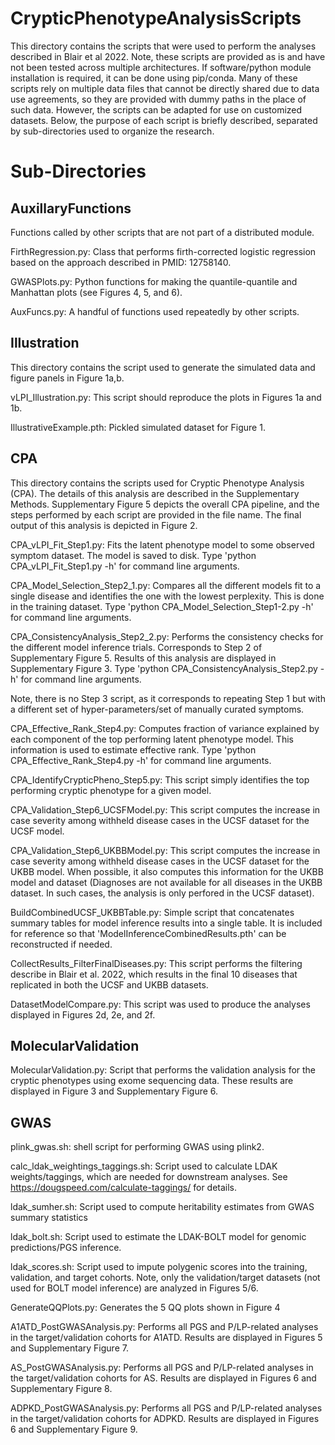 # CrypticPhenotypeAnalysisScripts

This directory contains the scripts that were used to perform the analyses described in Blair et al 2022. Note, these scripts are provided as is and have not been tested across multiple architectures. If software/python module installation is required, it can be done using pip/conda. Many of these scripts rely on multiple data files that cannot be directly shared due to data use agreements, so they are provided with dummy paths in the place of such data. However, the scripts can be adapted for use on customized datasets. Below, the purpose of each script is briefly described, separated by sub-directories used to organize the research.

# Sub-Directories

## AuxillaryFunctions

Functions called by other scripts that are not part of a distributed module.

FirthRegression.py: Class that performs firth-corrected logistic regression based on the approach described in PMID: 12758140.

GWASPlots.py: Python functions for making the quantile-quantile and Manhattan plots (see Figures 4, 5, and 6).

AuxFuncs.py: A handful of functions used repeatedly by other scripts.

## Illustration

This directory contains the script used to generate the simulated data and figure panels in Figure 1a,b.

vLPI_Illustration.py: This script should reproduce the plots in Figures 1a and 1b.

IllustrativeExample.pth: Pickled simulated dataset for Figure 1.

## CPA

This directory contains the scripts used for Cryptic Phenotype Analysis (CPA). The details of this analysis are described in the Supplementary Methods. Supplementary Figure 5 depicts the overall CPA pipeline, and the steps performed by each script are provided in the file name. The final output of this analysis is depicted in Figure 2.

CPA_vLPI_Fit_Step1.py: Fits the latent phenotype model to some observed symptom dataset. The model is saved to disk. Type 'python CPA_vLPI_Fit_Step1.py -h' for command line arguments.  


CPA_Model_Selection_Step2_1.py: Compares all the different models fit to a single disease and identifies the one with the lowest perplexity. This is done in the training dataset. Type 'python CPA_Model_Selection_Step1-2.py -h' for command line arguments.  

CPA_ConsistencyAnalysis_Step2_2.py: Performs the consistency checks for the different model inference trials. Corresponds to Step 2 of Supplementary Figure 5. Results of this analysis are displayed in Supplementary Figure 3. Type 'python CPA_ConsistencyAnalysis_Step2.py -h' for command line arguments.

Note, there is no Step 3 script, as it corresponds to repeating Step 1 but with a different set of hyper-parameters/set of manually curated symptoms.

CPA_Effective_Rank_Step4.py: Computes fraction of variance explained by each component of the top performing latent phenotype model. This information is used to estimate effective rank. Type 'python CPA_Effective_Rank_Step4.py -h' for command line arguments.

CPA_IdentifyCrypticPheno_Step5.py: This script simply identifies the top performing cryptic phenotype for a given model.

CPA_Validation_Step6_UCSFModel.py:  This script computes the increase in case severity among withheld disease cases in the UCSF dataset for the UCSF model.

CPA_Validation_Step6_UKBBModel.py: This script computes the increase in case severity among withheld disease cases in the UCSF dataset for the UKBB model. When possible, it also computes this information for the UKBB model and dataset (Diagnoses are not available for all diseases in the UKBB dataset. In such cases, the analysis is only perfored in the UCSF dataset).

BuildCombinedUCSF_UKBBTable.py: Simple script that concatenates summary tables for model inference results into a single table. It is included for reference so that 'ModelInferenceCombinedResults.pth' can be reconstructed if needed.

CollectResults_FilterFinalDiseases.py: This script performs the filtering describe in Blair et al. 2022, which results in the final 10 diseases that replicated in both the UCSF and UKBB datasets.

DatasetModelCompare.py: This script was used to produce the analyses displayed in Figures 2d, 2e, and 2f.

## MolecularValidation

MolecularValidation.py: Script that performs the validation analysis for the cryptic phenotypes using exome sequencing data. These results are displayed in Figure 3 and Supplementary Figure 6.

## GWAS

plink_gwas.sh: shell script for  performing GWAS using plink2.

calc_ldak_weightings_taggings.sh: Script used to calculate LDAK weights/taggings, which are needed for downstream analyses. See https://dougspeed.com/calculate-taggings/ for details.

ldak_sumher.sh: Script used to compute heritability estimates from GWAS summary statistics

ldak_bolt.sh: Script used to estimate the LDAK-BOLT model for genomic predictions/PGS inference.

ldak_scores.sh: Script used to impute polygenic scores into the training, validation, and target cohorts. Note, only the validation/target datasets (not used for BOLT model inference) are analyzed in Figures 5/6.

GenerateQQPlots.py: Generates the 5 QQ plots shown in Figure 4

A1ATD_PostGWASAnalysis.py: Performs all PGS and P/LP-related analyses in the target/validation cohorts for A1ATD. Results are displayed in Figures 5 and Supplementary Figure 7.

AS_PostGWASAnalysis.py: Performs all PGS and P/LP-related analyses in the target/validation cohorts for AS. Results are displayed in Figures 6 and Supplementary Figure 8.


ADPKD_PostGWASAnalysis.py: Performs all PGS and P/LP-related analyses in the target/validation cohorts for ADPKD. Results are displayed in Figures 6 and Supplementary Figure 9.
